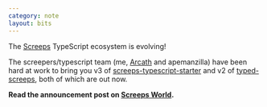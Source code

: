 ```yaml
---
category: note
layout: bits
---
```


The [Screeps](https://screeps.com) TypeScript ecosystem is evolving!

The screepers/typescript team (me, [Arcath](https://arcath.net/) and apemanzilla) have been hard at work to bring you v3 of [screeps-typescript-starter](https://github.com/screepers/screeps-typescript-starter) and v2 of [typed-screeps](https://github.com/screepers/typed-screeps), both of which are out now.

**Read the announcement post on [Screeps World](https://screepsworld.com/2017/12/new-typescript-types-and-starter/).**
